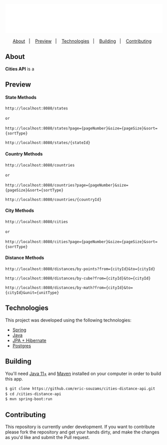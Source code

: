 <p align="center">
  <img src="./public/logo.png" />
</p>

<p align="center">
  <a href="#about">About</a>&nbsp;&nbsp;&nbsp;|&nbsp;&nbsp;&nbsp;
  <a href="#preview">Preview</a>&nbsp;&nbsp;&nbsp;|&nbsp;&nbsp;&nbsp;
  <a href="#technologies">Technologies</a>&nbsp;&nbsp;&nbsp;|&nbsp;&nbsp;&nbsp;
  <a href="#building">Building</a>&nbsp;&nbsp;&nbsp;|&nbsp;&nbsp;&nbsp;
  <a href="#contributing">Contributing</a>&nbsp;&nbsp;&nbsp;
</p>

## About
<strong>Cities API</strong> is a

## Preview
#### State Methods
```
http://localhost:8080/states

or

http://localhost:8080/states?page={pageNumber}&size={pageSize}&sort={sortType}
```

```
http://localhost:8080/states/{stateId}
```


#### Country Methods
```
http://localhost:8080/countries

or

http://localhost:8080/countries?page={pageNumber}&size={pageSize}&sort={sortType}
```

```
http://localhost:8080/countries/{countryId}
```


#### City Methods
```
http://localhost:8080/cities

or

http://localhost:8080/cities?page={pageNumber}&size={pageSize}&sort={sortType}
```


#### Distance Methods
```
http://localhost:8080/distances/by-points?from={cityId}&to={cityId}
```

```
http://localhost:8080/distances/by-cube?from={cityId}&to={cityId}
```

```
http://localhost:8080/distances/by-math?from={cityId}&to={cityId}&unit={unitType}
```

## Technologies
This project was developed using the following technologies:
- [Spring](https://spring.io/)
- [Java](https://www.oracle.com/br/java/technologies/javase-jdk11-downloads.html)
- [JPA + Hibernate](https://spring.io/projects/spring-data-jpa)
- [Postgres](https://www.postgresql.org/)

## Building
You'll need [Java 11+](https://www.oracle.com/br/java/technologies/javase-jdk11-downloads.html) and [Maven](https://maven.apache.org/download.cgi) installed on your computer in order to build this app.
```bash
$ git clone https://github.com/eric-souzams/cities-distance-api.git
$ cd /cities-distance-api
$ mvn spring-boot:run
```

## Contributing

This repository is currently under development. If you want to contribute please fork the repository and get your hands dirty, and make the changes as you'd like and submit the Pull request.